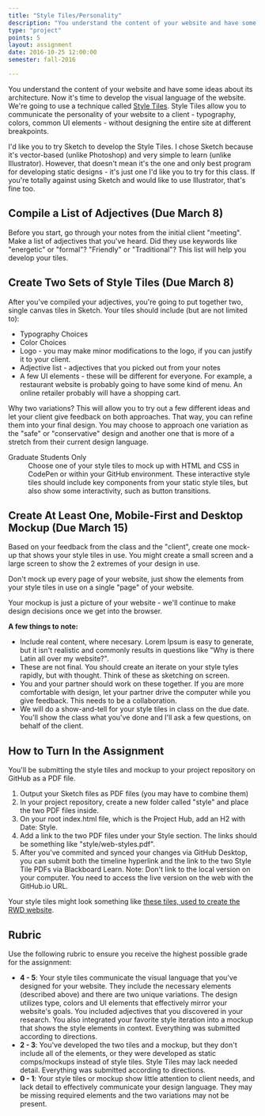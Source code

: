 ```yaml
---
title: "Style Tiles/Personality"
description: "You understand the content of your website and have some ideas about its architecture.  Now it's time to develop the visual language of the website"
type: "project"
points: 5
layout: assignment
date: 2016-10-25 12:00:00
semester: fall-2016

---
```


You understand the content of your website and have some ideas about its architecture.  Now it's time to develop the visual language of the website.  We're going to use a technique called <a href="http://styletil.es">Style Tiles</a>.  Style Tiles allow you to communicate the personality of your website to a client - typography, colors, common UI elements - without designing the entire site at different breakpoints.  

I'd like you to try Sketch to develop the Style Tiles.  I chose Sketch because it's vector-based (unlike Photoshop) and very simple to learn (unlike Illustrator).  However, that doesn't mean it's the one and only best program for developing static designs - it's just one I'd like you to try for this class.  If you're totally against using Sketch and would like to use Illustrator, that's fine too.

## Compile a List of Adjectives (Due March 8)

Before you start, go through your notes from the initial client "meeting".  Make a list of adjectives that you've heard.  Did they use keywords like "energetic" or "formal"?  "Friendly" or "Traditional"?  This list will help you develop your tiles.

## Create Two Sets of Style Tiles (Due March 8)

After you've compiled your adjectives, you're going to put together two, single canvas tiles in Sketch.  Your tiles should include (but are not limited to):

* Typography Choices
* Color Choices
* Logo - you may make minor modifications to the logo, if you can justify it to your client.
* Adjective list - adjectives that you picked out from your notes
* A few UI elements - these will be different for everyone.  For example, a restaurant website is probably going to have some kind of menu.  An online retailer probably will have a shopping cart.

Why two variations?  This will allow you to try out a few different ideas and let your client give feedback on both approaches.  That way, you can refine them into your final design.  You may choose to approach one variation as the "safe" or "conservative" design and another one that is more of a stretch from their current design language.

<dl>
 <dt>Graduate Students Only</dt>
 <dd>Choose one of your style tiles to mock up with HTML and CSS in CodePen or within your GitHub environment.  These interactive style tiles should include key components from your static style tiles, but also show some interactivity, such as button transitions.</dd>
</dl>

## Create At Least One, Mobile-First and Desktop Mockup (Due March 15)

Based on your feedback from the class and the "client", create one mock-up that shows your style tiles in use.  You might create a small screen and a large screen to show the 2 extremes of your design in use.  

Don't mock up every page of your website, just show the elements from your style tiles in use on a single "page" of your website.

Your mockup is just a picture of your website - we'll continue to make design decisions once we get into the browser.

**A few things to note:**

* Include real content, where necesary.  Lorem Ipsum is easy to generate, but it isn't realistic and commonly results in questions like "Why is there Latin all over my website?".
* These are not final.  You should create an iterate on your style tyles rapidly, but with thought.  Think of these as sketching on screen.
* You and your partner should work on these together.  If you are more comfortable with design, let your partner drive the computer while you give feedback.  This needs to be a collaboration.
* We will do a show-and-tell for your style tiles in class on the due date.  You'll show the class what you've done and I'll ask a few questions, on behalf of the client.

## How to Turn In the Assignment

You'll be submitting the style tiles and mockup to your project repository on GitHub as a PDF file.

1.  Output your Sketch files as PDF files (you may have to combine them)
2.  In your project repository, create a new folder called "style" and place the two PDF files inside.
2.  On your root index.html file, which is the Project Hub, add an H2 with Date: Style.
3.  Add a link to the two PDF files under your Style section.  The links should be something like "style/web-styles.pdf".
4.  After you've commited and synced your changes via GitHub Desktop, you can submit both the timeline hyperlink and the link to the two Style Tile PDFs via Blackboard Learn.  Note: Don't link to the local version on your computer.  You need to access the live version on the web with the GitHub.io URL.

Your style tiles might look something like <a href="http://rwdkent.com/files/RWD-Style-Tiles.pdf">these tiles, used to create the RWD website</a>.

## Rubric

Use the following rubric to ensure you receive the highest possible grade for the assignment:

* **4 - 5**: Your style tiles communicate the visual language that you've designed for your website.  They include the necessary elements (described above) and there are two unique variations.  The design utilizes type, colors and UI elements that effectively mirror your website's goals.  You included adjectives that you discovered in your research.  You also integrated your favorite style iteration into a mockup that shows the style elements in context.  Everything was submitted according to directions.
* **2 - 3**: You've developed the two tiles and a mockup, but they don't include all of the elements, or they were developed as static comps/mockups instead of style tiles.  Style Tiles may lack needed detail.  Everything was submitted according to directions.
* **0 - 1**: Your style tiles or mockup show little attention to client needs, and lack detail to effectively communicate your design language.  They may be missing required elements and the two variations may not be present.
